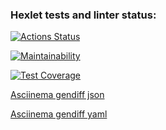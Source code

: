 ### Hexlet tests and linter status:
[![Actions Status](https://github.com/Denver1987/frontend-project-46/actions/workflows/hexlet-check.yml/badge.svg)](https://github.com/Denver1987/frontend-project-46/actions)

[![Maintainability](https://api.codeclimate.com/v1/badges/1a90c7c9a4555eaa3db2/maintainability)](https://codeclimate.com/github/Denver1987/frontend-project-46/maintainability)

[![Test Coverage](https://api.codeclimate.com/v1/badges/1a90c7c9a4555eaa3db2/test_coverage)](https://codeclimate.com/github/Denver1987/frontend-project-46/test_coverage)

[Asciinema gendiff json](https://asciinema.org/a/jrWIsSfRIUPkSjyeDLaE14Fyv)

[Asciinema gendiff yaml](https://asciinema.org/a/Vt2beZZTf5QhaZNHlJzntMiLj)
